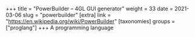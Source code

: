 +++
title = "PowerBuilder – 4GL GUI generator"
weight = 33
date = 2021-03-06
slug = "powerbuilder"
[extra]
link = "https://en.wikipedia.org/wiki/PowerBuilder"
[taxonomies]
groups = ["proglang"]
+++
A programming language

